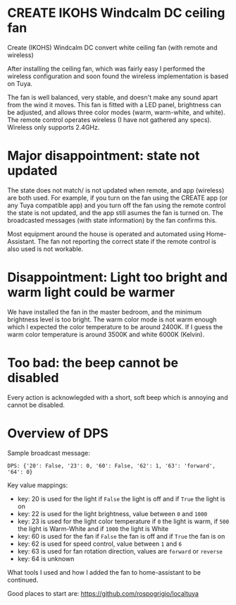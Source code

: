# CREATE IKOHS Windcalm DC ceiling fan
Create (IKOHS) Windcalm DC convert white ceiling fan (with remote and wireless)

After installing the ceiling fan, which was fairly easy I performed the wireless configuration and soon found the wireless implementation is based on Tuya.

The fan is well balanced, very stable, and doesn't make any sound apart from the wind it moves.
This fan is fitted with a LED panel, brightness can be adjusted, and allows three color modes (warm, warm-white, and white).
The remote control operates wireless (I have not gathered any specs).
Wireless only supports 2.4GHz.

# Major disappointment: state not updated
The state does not match/ is not updated when remote, and app (wireless) are both used. For example, if you turn on the fan using the CREATE app (or any Tuya compatible app) and you turn off the fan using the remote control the state is not updated, and the app still asumes the fan is turned on. The broadcasted messages (with state information) by the fan confirms this.

Most equipment around the house is operated and automated using Home-Assistant. The fan not reporting the correct state if the remote control is also used is not workable. 

# Disappointment: Light too bright and warm light could be warmer
We have installed the fan in the master bedroom, and the minimum brightness level is too bright. The warm color mode is not warm enough which I expected the color temperature to be around 2400K. If I guess the warm color temperature is around 3500K and white 6000K (Kelvin).

# Too bad: the beep cannot be disabled
Every action is acknowlegded with a short, soft beep which is annoying and cannot be disabled.

# Overview of DPS

Sample broadcast message:
```
DPS: {'20': False, '23': 0, '60': False, '62': 1, '63': 'forward', '64': 0}
```

Key value mappings:
 - key: 20 is used for the light if `False` the light is off and if `True` the light is on
 - key: 22 is used for the light brightness, value between `0` and `1000`
 - key: 23 is used for the light color temperature if `0` the light is warm, if `500` the light is Warm-White and if `1000` the light is White
 - key: 60 is used for the fan if `False` the fan is off and if `True` the fan is on
 - key: 62 is used for speed control, value between `1` and `6`
 - key: 63 is used for fan rotation direction, values are `forward` or `reverse`
 - key: 64 is unknown


What tools I used and how I added the fan to home-assistant to be continued.

Good places to start are:
https://github.com/rospogrigio/localtuya
